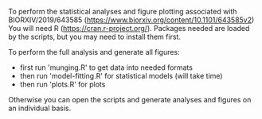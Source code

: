 To perform the statistical analyses and figure plotting associated with BIORXIV/2019/643585 (https://www.biorxiv.org/content/10.1101/643585v2)
You will need R (https://cran.r-project.org/). Packages needed are loaded by the scripts, but you may need to install them first.

To perform the full analysis and generate all figures:
- first run 'munging.R' to get data into needed formats
- then run 'model-fitting.R' for statistical models (will take time)
- then run 'plots.R' for plots

Otherwise you can open the scripts and generate analyses and figures on an individual basis.
